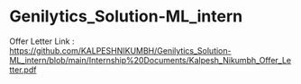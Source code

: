 # Genilytics_Solution-ML_intern

Offer Letter Link : https://github.com/KALPESHNIKUMBH/Genilytics_Solution-ML_intern/blob/main/Internship%20Documents/Kalpesh_Nikumbh_Offer_Letter.pdf
